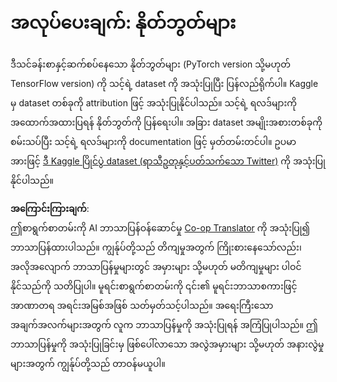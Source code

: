 <!--
CO_OP_TRANSLATOR_METADATA:
{
  "original_hash": "47f7d3c6a5373543e051e4d1140ce898",
  "translation_date": "2025-08-25T21:37:49+00:00",
  "source_file": "lessons/5-NLP/16-RNN/assignment.md",
  "language_code": "my"
}
-->
# အလုပ်ပေးချက်: နိုတ်ဘွတ်များ

ဒီသင်ခန်းစာနှင့်ဆက်စပ်နေသော နိုတ်ဘွတ်များ (PyTorch version သို့မဟုတ် TensorFlow version) ကို သင့်ရဲ့ dataset ကို အသုံးပြုပြီး ပြန်လည်ရိုက်ပါ။ Kaggle မှ dataset တစ်ခုကို attribution ဖြင့် အသုံးပြုနိုင်ပါသည်။ သင့်ရဲ့ ရလဒ်များကို အထောက်အထားပြရန် နိုတ်ဘွတ်ကို ပြန်ရေးပါ။ အခြား dataset အမျိုးအစားတစ်ခုကို စမ်းသပ်ပြီး သင့်ရဲ့ ရလဒ်များကို documentation ဖြင့် မှတ်တမ်းတင်ပါ။ ဥပမာအားဖြင့် [ဒီ Kaggle ပြိုင်ပွဲ dataset (ရာသီဥတုနှင့်ပတ်သက်သော Twitter)](https://www.kaggle.com/competitions/crowdflower-weather-twitter/data?select=train.csv) ကို အသုံးပြုနိုင်ပါသည်။

**အကြောင်းကြားချက်**:  
ဤစာရွက်စာတမ်းကို AI ဘာသာပြန်ဝန်ဆောင်မှု [Co-op Translator](https://github.com/Azure/co-op-translator) ကို အသုံးပြု၍ ဘာသာပြန်ထားပါသည်။ ကျွန်ုပ်တို့သည် တိကျမှုအတွက် ကြိုးစားနေသော်လည်း၊ အလိုအလျောက် ဘာသာပြန်မှုများတွင် အမှားများ သို့မဟုတ် မတိကျမှုများ ပါဝင်နိုင်သည်ကို သတိပြုပါ။ မူရင်းစာရွက်စာတမ်းကို ၎င်း၏ မူရင်းဘာသာစကားဖြင့် အာဏာတရ အရင်းအမြစ်အဖြစ် သတ်မှတ်သင့်ပါသည်။ အရေးကြီးသော အချက်အလက်များအတွက် လူက ဘာသာပြန်မှုကို အသုံးပြုရန် အကြံပြုပါသည်။ ဤဘာသာပြန်မှုကို အသုံးပြုခြင်းမှ ဖြစ်ပေါ်လာသော အလွဲအမှားများ သို့မဟုတ် အနားလွဲမှုများအတွက် ကျွန်ုပ်တို့သည် တာဝန်မယူပါ။